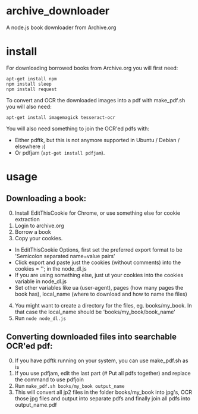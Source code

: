# archive_downloader
A node.js book downloader from Archive.org

# install
For downloading borrowed books from Archive.org you will first need:

```
apt-get install npm
npm install sleep
npm install request
```

To convert and OCR the downloaded images into a pdf with make_pdf.sh you will also need:

```
apt-get install imagemagick tesseract-ocr
```

You will also need something to join the OCR'ed pdfs with:
  * Either pdftk, but this is not anymore supported in Ubuntu / Debian / elsewhere :(
  * Or pdfjam (```apt-get install pdfjam```).
  
 # usage
 ## Downloading a book:
 0. Install EditThisCookie for Chrome, or use something else for cookie extraction
 1. Login to archive.org
 2. Borrow a book
 3. Copy your cookies. 
  - In EditThisCookie Options, first set the preferred export format to be 'Semicolon separated name=value pairs'
  - Click export and paste just the cookies (without comments) into the cookies = ''; in the node_dl.js
  - If you are using something else, just ut your cookies into the cookies variable in node_dl.js
  - Set other variables like ua (user-agent), pages (how many pages the book has), local_name (where to download and how to name the files)
 4. You might want to create a directory for the files, eg. books/my_book. In that case the local_name should be 'books/my_book/book_name'
 5. Run ```node node_dl.js```
 
 ## Converting downloaded files into searchable OCR'ed pdf:
 0. If you have pdftk running on your system, you can use make_pdf.sh as is
 1. If you use pdfjam, edit the last part (# Put all pdfs together) and replace the command to use pdfjoin
 2. Run ```make_pdf.sh books/my_book output_name```
 3. This will convert all jp2 files in the folder books/my_book into jpg's, OCR those jpg files and output into separate pdfs and finally join all pdfs into output_name.pdf
 
 
 
